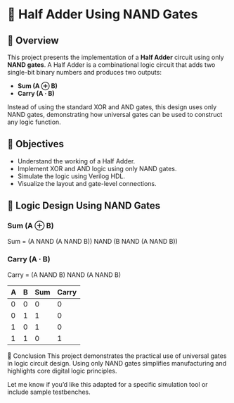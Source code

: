 # 🔢 Half Adder Using NAND Gates

## 📘 Overview

This project presents the implementation of a **Half Adder** circuit using only **NAND gates**. A Half Adder is a combinational logic circuit that adds two single-bit binary numbers and produces two outputs:
- **Sum (A ⊕ B)**
- **Carry (A · B)**

Instead of using the standard XOR and AND gates, this design uses only NAND gates, demonstrating how universal gates can be used to construct any logic function.

## 🎯 Objectives

- Understand the working of a Half Adder.
- Implement XOR and AND logic using only NAND gates.
- Simulate the logic using Verilog HDL.
- Visualize the layout and gate-level connections.

## 🔧 Logic Design Using NAND Gates

### Sum (A ⊕ B)
Sum = (A NAND (A NAND B)) NAND (B NAND (A NAND B))

### Carry (A · B)
Carry = (A NAND B) NAND (A NAND B)

| A | B | Sum | Carry |
| - | - | --- | ----- |
| 0 | 0 | 0   | 0     |
| 0 | 1 | 1   | 0     |
| 1 | 0 | 1   | 0     |
| 1 | 1 | 0   | 1     |



📌 Conclusion
This project demonstrates the practical use of universal gates in logic circuit design. Using only NAND gates simplifies manufacturing and highlights core digital logic principles.


Let me know if you’d like this adapted for a specific simulation tool or include sample testbenches.
